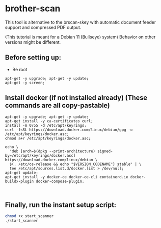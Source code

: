 # brother-scan

This tool is alternative to the brscan-skey with automatic document feeder
support and compressed PDF output.

(This tutorial is meant for a Debian 11 (Bullseye) system)
Behavior on other versions might be different.

## Before setting up:
- Be root
```
apt-get -y upgrade; apt-get -y update;
apt-get -y screen;
```

## Install docker (if not installed already) (These commands are all copy-pastable)
```
apt-get -y upgrade; apt-get -y update;
apt-get install -y ca-certificates curl;
install -m 0755 -d /etc/apt/keyrings;
curl -fsSL https://download.docker.com/linux/debian/gpg -o /etc/apt/keyrings/docker.asc;
chmod a+r /etc/apt/keyrings/docker.asc;

echo \
  "deb [arch=$(dpkg --print-architecture) signed-by=/etc/apt/keyrings/docker.asc] https://download.docker.com/linux/debian \
  $(. /etc/os-release && echo "$VERSION_CODENAME") stable" | \
  tee /etc/apt/sources.list.d/docker.list > /dev/null;
apt-get update;
apt-get install -y docker-ce docker-ce-cli containerd.io docker-buildx-plugin docker-compose-plugin;



```

## Finally, run the instant setup script:
```sh
chmod +x start_scanner
./start_scanner
```

